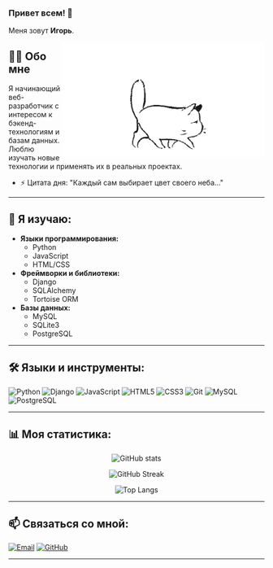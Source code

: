 ### Привет всем! 👋
Меня зовут **Игорь**.

<img align="right" src="https://github.com/cherepanovig/cherepanovig/blob/main/Cat_1.gif" alt="The unlimited" width="400">

## 🧑‍💻 Обо мне

Я начинающий веб-разработчик с интересом к бэкенд-технологиям и базам данных. Люблю изучать новые технологии и применять их в реальных проектах.

- ⚡ Цитата дня: "Каждый сам выбирает цвет своего неба..."

---

## 🌱 Я изучаю:

- **Языки программирования:**
  - Python
  - JavaScript
  - HTML/CSS
- **Фреймворки и библиотеки:**
  - Django
  - SQLAlchemy
  - Tortoise ORM
- **Базы данных:**
  - MySQL
  - SQLite3
  - PostgreSQL

---

## 🛠️ Языки и инструменты:

![Python](https://img.shields.io/badge/-Python-3776AB?style=for-the-badge&logo=python&logoColor=white)
![Django](https://img.shields.io/badge/-Django-092E20?style=for-the-badge&logo=django&logoColor=white)
![JavaScript](https://img.shields.io/badge/-JavaScript-F7DF1E?style=for-the-badge&logo=javascript&logoColor=black)
![HTML5](https://img.shields.io/badge/-HTML5-E34F26?style=for-the-badge&logo=html5&logoColor=white)
![CSS3](https://img.shields.io/badge/-CSS3-1572B6?style=for-the-badge&logo=css3&logoColor=white)
![Git](https://img.shields.io/badge/-Git-F05032?style=for-the-badge&logo=git&logoColor=white)
![MySQL](https://img.shields.io/badge/-MySQL-4479A1?style=for-the-badge&logo=mysql&logoColor=white)
![PostgreSQL](https://img.shields.io/badge/-PostgreSQL-336791?style=for-the-badge&logo=postgresql&logoColor=white)

---

## 📊 Моя статистика:

<p align="center">
  <img src="https://github-readme-stats.vercel.app/api?username=cherepanovig&show_icons=true&theme=radical" alt="GitHub stats" />
</p>
<p align="center">
  <img src="https://github-readme-streak-stats.herokuapp.com?user=cherepanovig&theme=radical&hide_border=true" alt="GitHub Streak" />
</p>
<p align="center">
  <img src="https://github-readme-stats.vercel.app/api/top-langs/?username=cherepanovig&layout=compact&theme=radical" alt="Top Langs" />
</p>

---

## 📫 Связаться со мной:

[![Email](https://img.shields.io/badge/-Email-333333?style=for-the-badge&logo=gmail&logoColor=white)](mailto:cherepanovig@gmail.com)
[![GitHub](https://img.shields.io/badge/-GitHub-333333?style=for-the-badge&logo=github&logoColor=white)](https://github.com/cherepanovig)
<!-- [![LinkedIn](https://img.shields.io/badge/-LinkedIn-0077B5?style=for-the-badge&logo=linkedin&logoColor=white)](https://www.linkedin.com/in/ваш_профиль) -->

---
